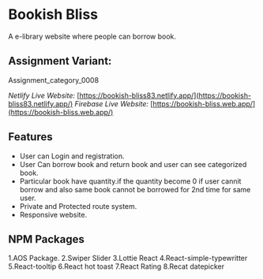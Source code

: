 # Bookish Bliss

A e-library website where people can borrow book.

## Assignment Variant:

Assignment_category_0008




*Netlify Live Website:* [https://bookish-bliss83.netlify.app/](https://bookish-bliss83.netlify.app/)
*Firebase Live Website:* [https://bookish-bliss.web.app/](https://bookish-bliss.web.app/)


## Features

- User can Login and registration.
- User Can borrow book and return book and user can see categorized book.
- Particular book have quantity.if the quantity become 0 if user cannit borrow and also same book cannot be borrowed for 2nd time for same user.
- Private and Protected route system.
- Responsive website.

## NPM Packages

1.AOS Package.
2.Swiper Slider
3.Lottie React
4.React-simple-typewritter
5.React-tooltip
6.React hot toast
7.React Rating
8.Recat datepicker

